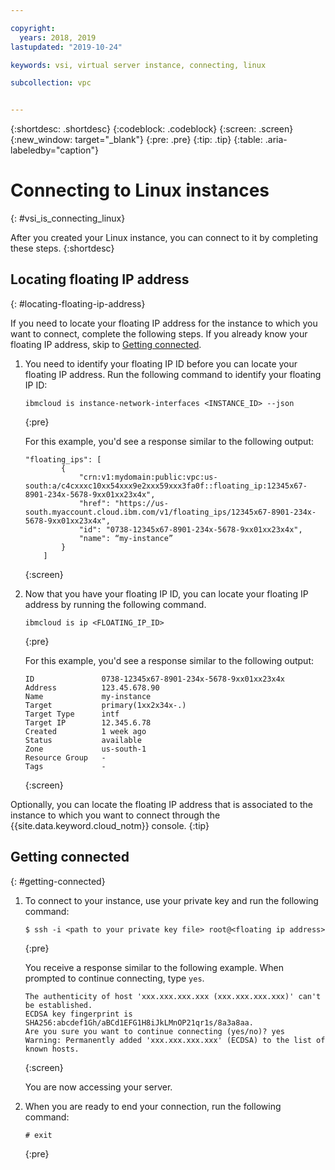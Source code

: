 ```yaml
---

copyright:
  years: 2018, 2019
lastupdated: "2019-10-24"

keywords: vsi, virtual server instance, connecting, linux

subcollection: vpc


---
```


{:shortdesc: .shortdesc}
{:codeblock: .codeblock}
{:screen: .screen}
{:new_window: target="_blank"}
{:pre: .pre}
{:tip: .tip}
{:table: .aria-labeledby="caption"}

# Connecting to Linux instances
{: #vsi_is_connecting_linux}

After you created your Linux instance, you can connect to it by completing these steps.
{:shortdesc}

## Locating floating IP address
{: #locating-floating-ip-address}

If you need to locate your floating IP address for the instance to which you want to connect, complete the following steps. If you already know your floating IP address, skip to [Getting connected](#getting-connected).

1. You need to identify your floating IP ID before you can locate your floating IP address. Run the following command to identify your floating IP ID:

   ```
   ibmcloud is instance-network-interfaces <INSTANCE_ID> --json
   ```
   {:pre}
   
   For this example, you'd see a response similar to the following output:
   
   ```
   "floating_ips": [
           {
               "crn:v1:mydomain:public:vpc:us-south:a/c4cxxxc10xx54xxx9e2xxx59xxx3fa0f::floating_ip:12345x67-8901-234x-5678-9xx01xx23x4x",
               "href": "https://us-south.myaccount.cloud.ibm.com/v1/floating_ips/12345x67-8901-234x-5678-9xx01xx23x4x",
               "id": "0738-12345x67-8901-234x-5678-9xx01xx23x4x",
               "name": “my-instance”
           }
       ]
   ```
   {:screen}  
    
2. Now that you have your floating IP ID, you can locate your floating IP address by running the following command.
   
   ```
   ibmcloud is ip <FLOATING_IP_ID>
   ```
   {:pre}
     
   For this example, you'd see a response similar to the following output:
   
   ```
   ID               0738-12345x67-8901-234x-5678-9xx01xx23x4x
   Address          123.45.678.90
   Name             my-instance
   Target           primary(1xx2x34x-.)
   Target Type      intf
   Target IP        12.345.6.78
   Created          1 week ago
   Status           available
   Zone             us-south-1
   Resource Group   -
   Tags             -
   ```
   {:screen}
  
Optionally, you can locate the floating IP address that is associated to the instance to which you want to connect through the {{site.data.keyword.cloud_notm}} console.
{:tip}

## Getting connected
{: #getting-connected}

1. To connect to your instance, use your private key and run the following command:

   ```
   $ ssh -i <path to your private key file> root@<floating ip address>
   ```
   {:pre}

   You receive a response similar to the following example. When prompted to continue connecting, type `yes`.
   ```
   The authenticity of host 'xxx.xxx.xxx.xxx (xxx.xxx.xxx.xxx)' can't be established.
   ECDSA key fingerprint is SHA256:abcdef1Gh/aBCd1EFG1H8iJkLMnOP21qr1s/8a3a8aa.
   Are you sure you want to continue connecting (yes/no)? yes
   Warning: Permanently added 'xxx.xxx.xxx.xxx' (ECDSA) to the list of known hosts.
   ```
   {:screen}

   You are now accessing your server.

2. When you are ready to end your connection, run the following command:

   ```
   # exit
   ```
   {:pre}
